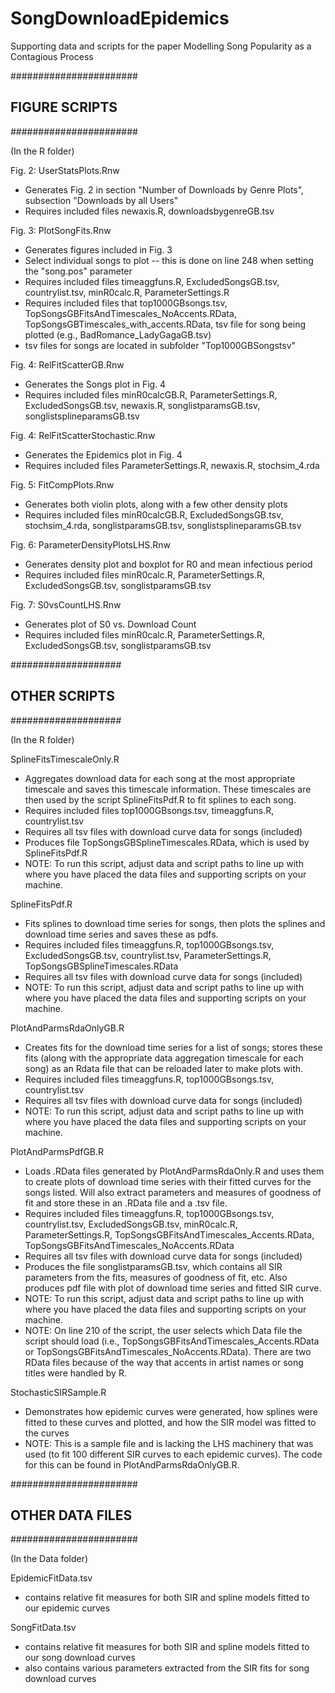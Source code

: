 # SongDownloadEpidemics
Supporting data and scripts for the paper Modelling Song Popularity as a Contagious Process

#######################
## FIGURE SCRIPTS #####
#######################

(In the R folder)

Fig. 2: UserStatsPlots.Rnw
- Generates Fig. 2 in section "Number of Downloads by Genre Plots", subsection "Downloads by all Users"
- Requires included files newaxis.R, downloadsbygenreGB.tsv

Fig. 3: PlotSongFits.Rnw
- Generates figures included in Fig. 3
- Select individual songs to plot -- this is done on line 248 when setting the "song.pos" parameter
- Requires included files timeaggfuns.R, ExcludedSongsGB.tsv, countrylist.tsv, minR0calc.R, ParameterSettings.R
- Requires included files that top1000GBsongs.tsv, TopSongsGBFitsAndTimescales_NoAccents.RData, TopSongsGBTimescales_with_accents.RData, tsv file for song being plotted (e.g., BadRomance_LadyGagaGB.tsv)
- tsv files for songs are located in subfolder "Top1000GBSongstsv"

Fig. 4: RelFitScatterGB.Rnw
- Generates the Songs plot in Fig. 4
- Requires included files minR0calcGB.R, ParameterSettings.R, ExcludedSongsGB.tsv, newaxis.R, songlistparamsGB.tsv, songlistsplineparamsGB.tsv

Fig. 4: RelFitScatterStochastic.Rnw
- Generates the Epidemics plot in Fig. 4
- Requires included files ParameterSettings.R, newaxis.R, stochsim_4.rda

Fig. 5: FitCompPlots.Rnw
- Generates both violin plots, along with a few other density plots
- Requires included files minR0calcGB.R, ExcludedSongsGB.tsv, stochsim_4.rda, songlistparamsGB.tsv, songlistsplineparamsGB.tsv

Fig. 6: ParameterDensityPlotsLHS.Rnw
- Generates density plot and boxplot for R0 and mean infectious period
- Requires included files minR0calc.R, ParameterSettings.R, ExcludedSongsGB.tsv, songlistparamsGB.tsv

Fig. 7: S0vsCountLHS.Rnw
- Generates plot of S0 vs. Download Count
- Requires included files minR0calc.R, ParameterSettings.R, ExcludedSongsGB.tsv, songlistparamsGB.tsv


####################
## OTHER SCRIPTS ###
####################

(In the R folder)

SplineFitsTimescaleOnly.R
- Aggregates download data for each song at the most appropriate timescale and saves this timescale information. These timescales are then used by the script SplineFitsPdf.R to fit splines to each song.
- Requires included files top1000GBsongs.tsv, timeaggfuns.R, countrylist.tsv
- Requires all tsv files with download curve data for songs (included)
- Produces file TopSongsGBSplineTimescales.RData, which is used by SplineFitsPdf.R
- NOTE: To run this script, adjust data and script paths to line up with where you have placed the data files and supporting scripts on your machine.

SplineFitsPdf.R
- Fits splines to download time series for songs, then plots the splines and download time series and saves these as pdfs.
- Requires included files timeaggfuns.R, top1000GBsongs.tsv, ExcludedSongsGB.tsv, countrylist.tsv, ParameterSettings.R, TopSongsGBSplineTimescales.RData
- Requires all tsv files with download curve data for songs (included)
- NOTE: To run this script, adjust data and script paths to line up with where you have placed the data files and supporting scripts on your machine.

PlotAndParmsRdaOnlyGB.R
- Creates fits for the download time series for a list of songs; stores these fits (along with the appropriate data aggregation timescale for each song) as an Rdata file that can be reloaded later to make plots with.
- Requires included files timeaggfuns.R, top1000GBsongs.tsv, countrylist.tsv
- Requires all tsv files with download curve data for songs (included)
- NOTE: To run this script, adjust data and script paths to line up with where you have placed the data files and supporting scripts on your machine.

PlotAndParmsPdfGB.R
- Loads .RData files generated by PlotAndParmsRdaOnly.R and uses them to create plots of download time series with their fitted curves for the songs listed. Will also extract parameters and measures of goodness of fit and store these in an .RData file and a .tsv file.
- Requires included files timeaggfuns.R, top1000GBsongs.tsv, countrylist.tsv, ExcludedSongsGB.tsv, minR0calc.R, ParameterSettings.R, TopSongsGBFitsAndTimescales_Accents.RData, TopSongsGBFitsAndTimescales_NoAccents.RData
- Requires all tsv files with download curve data for songs (included)
- Produces the file songlistparamsGB.tsv, which contains all SIR parameters from the fits, measures of goodness of fit, etc. Also produces pdf file with plot of download time series and fitted SIR curve.
- NOTE: To run this script, adjust data and script paths to line up with where you have placed the data files and supporting scripts on your machine.
- NOTE: On line 210 of the script, the user selects which Data file the script should load (i.e., TopSongsGBFitsAndTimescales_Accents.RData or TopSongsGBFitsAndTimescales_NoAccents.RData). There are two RData files because of the way that accents in artist names or song titles were handled by R.

StochasticSIRSample.R
- Demonstrates how epidemic curves were generated, how splines were fitted to these curves and plotted, and how the SIR model was fitted to the curves
- NOTE: This is a sample file and is lacking the LHS machinery that was used (to fit 100 different SIR curves to each epidemic curves). The code for this can be found in PlotAndParmsRdaOnlyGB.R.


#######################
## OTHER DATA FILES ###
#######################

(In the Data folder)

EpidemicFitData.tsv
- contains relative fit measures for both SIR and spline models fitted to our epidemic curves

SongFitData.tsv
- contains relative fit measures for both SIR and spline models fitted to our song download curves
- also contains various parameters extracted from the SIR fits for song download curves
